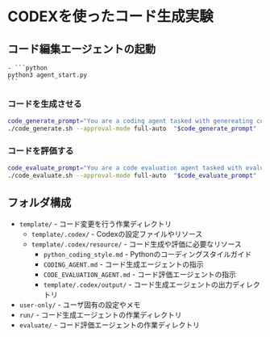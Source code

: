 # CODEXを使ったコード生成実験


## コード編集エージェントの起動
    - ```python
    python3 agent_start.py
    ```    

### コードを生成させる
```bash
code_generate_prompt="You are a coding agent tasked with genereating code. Read and follow instructions written in .codex/CODING_AGENT.md to generate code"
./code_generate.sh --approval-mode full-auto  "$code_generate_prompt"
```
### コードを評価する
```bash
code_evaluate_prompt="You are a code evaluation agent tasked with evaluating code. Read and follow instructions written in .codex/CODE_EVALUATION_AGENT.md to evaluate code"
./code_evaluate.sh --approval-mode full-auto  "$code_evaluate_prompt"
```


## フォルダ構成
- `template/` - コード変更を行う作業ディレクトリ
    - `template/.codex/` - Codexの設定ファイルやリソース
    - `template/.codex/resource/` - コード生成や評価に必要なリソース
        - `python_coding_style.md` - Pythonのコーディングスタイルガイド
        - `CODING_AGENT.md` - コード生成エージェントの指示
        - `CODE_EVALUATION_AGENT.md` - コード評価エージェントの指示
        - `template/.codex/output/` - コード生成エージェントの出力ディレクトリ
- `user-only/` - ユーザ固有の設定やメモ
- `run/` - コード生成エージェントの作業ディレクトリ
- `evaluate/` - コード評価エージェントの作業ディレクトリ